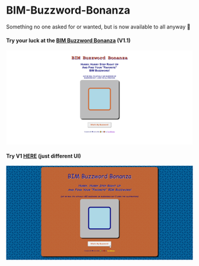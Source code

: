 # BIM-Buzzword-Bonanza
Something no one asked for or wanted, but is now available to all anyway 🤣

#### Try your luck at the [BIM Buzzword Bonanza](https://thebimsider.github.io/BIM-Buzzword-Bonanza/BIM-Buzzword/) (V1.1)

![image info](https://github.com/TheBIMsider/BIM-Buzzword-Bonanza/blob/main/BIM-Buzzword/icon/BBB.png)   

#### Try V1 [HERE](https://thebimsider.github.io/BIM-Buzzword-Bonanza/BIM-Buzzword/V1/) (just different UI)

![image info](https://github.com/TheBIMsider/BIM-Buzzword-Bonanza/blob/main/BIM-Buzzword/V1/icon/BBB.png)  
